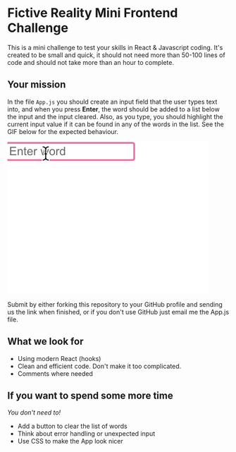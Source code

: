 # Fictive Reality Mini Frontend Challenge

This is a mini challenge to test your skills in React & Javascript coding. It's created to be small and quick, it should not need more than 50-100 lines of code and should not take more than an hour to complete.

## Your mission

In the file `App.js` you should create an input field that the user types text into, and when you press **Enter**, the word should be added to a list below the input and the input cleared. Also, as you type, you should highlight the current input value if it can be found in any of the words in the list. See the GIF below for the expected behaviour.

![Demonstration](demo.gif)

Submit by either forking this repository to your GitHub profile and sending us the link when finished, or if you don't use GitHub just email me the App.js file.

## What we look for

- Using modern React (hooks)
- Clean and efficient code. Don't make it too complicated.
- Comments where needed

## If you want to spend some more time

*You don't need to!*

- Add a button to clear the list of words
- Think about error handling or unexpected input
- Use CSS to make the App look nicer
